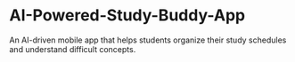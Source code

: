 # AI-Powered-Study-Buddy-App
An AI-driven mobile app that helps students organize their study schedules and understand difficult concepts.
